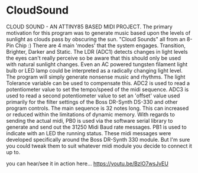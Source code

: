 # CloudSound
CLOUD SOUND - AN ATTINY85 BASED MIDI PROJECT. 
The primary motivation for this program was to generate music based upon the levels of sunlight as clouds pass by obscuring the sun.  "Cloud Sounds" all from an 8-Pin Chip :)
There are 4 main 'modes' that the system engages. Transition, Brighter, Darker and Static.
The LDR (ADC1) detects changes in light levels the eyes can't really perceive so be aware that this should only be used with natural sunlight changes. Even an AC powered tungsten filament light bulb or LED lamp could be interpreted as a radically changing light level. The program will simply generate nonsense music and rhythms. The light Tolerance variable can be used to compensate this.
ADC2 is used to read a potentiometer value to set the tempo/speed of the midi sequence.  ADC3 is used to read a second potentiometer value to set an 'offset' value used primarily for the filter    settings of the Boss DR-Synth DS-330 and other program controls.
The main sequence is 32 notes long. This can increased or reduced within the limitations of dynamic memory. With regards to sending the actual midi, PB0 is used via the software serial library to generate and send out the 31250 Midi Baud rate messages.  PB1 is used to indicate with an LED the running status.  These midi messages were developed specifically around the Boss DR-Synth 330 module. But I'm sure you could tweak them to suit whatever midi module you decide to connect it up to.

you can hear/see it in action here... https://youtu.be/BzlO7wsJvEU
